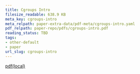 ```yaml
---
title: Cgroups Intro
filesize_readable: 638.9 KB
meta_key: cgroups-intro
meta_relpath: paper-extra-data/pdf-meta/cgroups-intro.yaml
pdf_relpath: paper-repo/pdfs/cgroups-intro.pdf
reading_status: TBD
tags:
- other-default
- paper
url_slug: cgroups-intro
---
```


[pdf(local)](../../paper-repo/pdfs/cgroups-intro.pdf)
